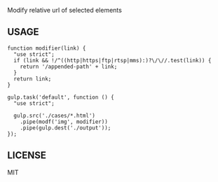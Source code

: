 Modify relative url of selected elements

USAGE
-----


    function modifier(link) {
      "use strict";
      if (link && !/^((http|https|ftp|rtsp|mms):)?\/\//.test(link)) {
        return '/appended-path' + link;
      }
      return link;
    }

    gulp.task('default', function () {
      "use strict";

      gulp.src('./cases/*.html')
        .pipe(modf('img', modifier))
        .pipe(gulp.dest('./output'));
    });


LICENSE
-------

MIT
